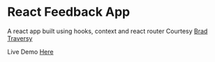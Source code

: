 # React Feedback App

A react app built using hooks, context and react router
Courtesy [Brad Traversy](https://www.traversymedia.com)

Live Demo [Here](sohaibsfeedbackapp.netlify.app)

